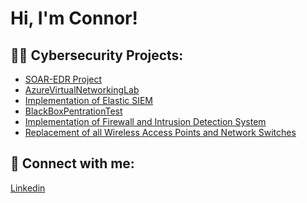 <h1>Hi, I'm Connor! </h1>

<h2>👨‍💻 Cybersecurity Projects:</h2>

  - [SOAR-EDR Project](https://github.com/cjb1821/SOAR-EDR-Project)
  - [AzureVirtualNetworkingLab](https://github.com/cjb1821/AzureVirtualNetworkingLab)
  - [Implementation of Elastic SIEM](https://github.com/cjb1821/Elastic-SIEM)
  - [BlackBoxPentrationTest](https://github.com/cjb1821/BlackBoxPentrationTest)
  - [Implementation of Firewall and Intrusion Detection System](https://github.com/cjb1821/Firewall-IDS)
  - [Replacement of all Wireless Access Points and Network Switches](https://github.com/cjb1821/WAPS-Network-Switches)
  


<h2> 🤳 Connect with me:</h2>

[Linkedin](https://www.linkedin.com/in/connor-bressler-004036233/)





